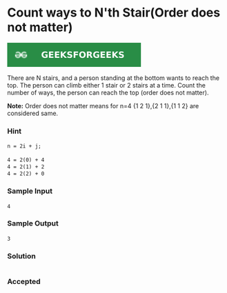 # Count ways to N'th Stair(Order does not matter)

[![Problem Link](../assets/gfg.svg)](https://practice.geeksforgeeks.org/problems/count-ways-to-nth-stairorder-does-not-matter1322/1/#)

There are N stairs, and a person standing at the bottom wants to reach the top. The person can climb either 1 stair or 2 stairs at a time. Count the number of ways, the person can reach the top (order does not matter).

**Note:** Order does not matter means for n=4 {1 2 1},{2 1 1},{1 1 2} are considered same.

### Hint
```
n = 2i + j;

4 = 2(0) + 4
4 = 2(1) + 2
4 = 2(2) + 0
```

### Sample Input
```
4
```
### Sample Output
```
3
```

### Solution
```cpp

```

### Accepted

